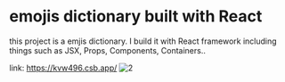 # emojis dictionary built with React 

this project is a emjis dictionary. I build it with React framework including things such as JSX, Props, Components, Containers..

link: https://kvw496.csb.app/
![2](https://user-images.githubusercontent.com/83742957/188297473-749cb015-14e1-40ad-bff7-f45135409c49.jpg)
